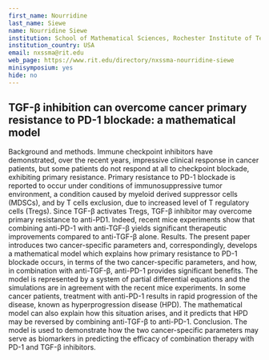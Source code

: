 ```yaml
---
first_name: Nourridine
last_name: Siewe
name: Nourridine Siewe
institution: School of Mathematical Sciences, Rochester Institute of Technology
institution_country: USA
email: nxssma@rit.edu
web_page: https://www.rit.edu/directory/nxssma-nourridine-siewe
minisymposium: yes
hide: no
---
```


## TGF-β inhibition can overcome cancer primary resistance to PD-1 blockade: a mathematical model

Background and methods. Immune checkpoint inhibitors have demonstrated, over the recent years, impressive clinical response in cancer patients, but some patients do not respond at all to checkpoint blockade, exhibiting primary resistance. Primary resistance to PD-1 blockade is reported to occur under conditions of immunosuppressive tumor environment, a condition caused by myeloid derived suppressor cells (MDSCs), and by T cells exclusion, due to increased level of T regulatory cells (Tregs). Since TGF-β activates Tregs, TGF-β inhibitor may overcome primary resistance to anti-PD1. Indeed, recent mice experiments show that combining anti-PD-1 with anti-TGF-β yields significant therapeutic improvements compared to anti-TGF-β alone.
 Results. The present paper introduces two cancer-specific parameters and, correspondingly, develops a mathematical model which explains how primary resistance to PD-1 blockade occurs, in terms of the two cancer-specific parameters, and how, in combination with anti-TGF-β, anti-PD-1 provides significant benefits. The model is represented by a system of partial differential equations and the simulations are in agreement with the recent mice experiments. In some cancer patients, treatment with anti-PD-1 results in rapid progression of the disease, known as hyperprogression disease (HPD). The mathematical model can also explain how this situation arises, and it predicts that HPD may be reversed by combining anti-TGF-β to anti-PD-1. Conclusion. The model is used to demonstrate how the two cancer-specific parameters may serve as biomarkers in predicting the efficacy of combination therapy with PD-1 and TGF-β inhibitors.


